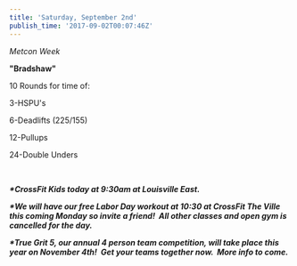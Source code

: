 ```yaml
---
title: 'Saturday, September 2nd'
publish_time: '2017-09-02T00:07:46Z'
---
```


*Metcon Week*

**"Bradshaw"**

10 Rounds for time of:

3-HSPU's

6-Deadlifts (225/155)

12-Pullups

24-Double Unders

 

***\*CrossFit Kids today at 9:30am at Louisville East.***

***\*We will have our free Labor Day workout at 10:30 at CrossFit The
Ville this coming Monday so invite a friend!  All other classes and open
gym is cancelled for the day.***

***\*True Grit 5, our annual 4 person team competition, will take place
this year on November 4th!  Get your teams together now.  More info to
come.***

